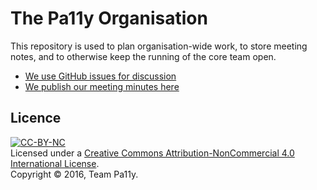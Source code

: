 
The Pa11y Organisation
======================

This repository is used to plan organisation-wide work, to store meeting notes, and to otherwise keep the running of the core team open.

  - [We use GitHub issues for discussion][issues]
  - [We publish our meeting minutes here][minutes]


Licence
-------

[![CC-BY-NC](https://i.creativecommons.org/l/by-nc/4.0/88x31.png)][license]<br/>
Licensed under a [Creative Commons Attribution-NonCommercial 4.0 International License][license].<br/>
Copyright &copy; 2016, Team Pa11y.



[issues]: https://github.com/pa11y/org/issues
[license]: http://creativecommons.org/licenses/by-nc/4.0/
[minutes]: https://github.com/pa11y/org/tree/master/minutes
